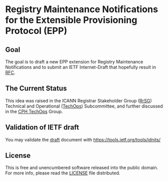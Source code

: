 Registry Maintenance Notifications for the Extensible Provisioning Protocol (EPP)
=================

## Goal
The goal is to draft a new EPP extension for Registry Maintenance Notifications and to submit an IETF Internet-Draft that hopefully result in [RFC].

## The Current Status
This idea was raised in the ICANN Registrar Stakeholder Group ([RrSG]) Technical and Operational ([TechOps]) Subcommittee, and further discussed in the [CPH TechOps] Group.

## Validation of IETF draft
You may validate the [draft] document with https://tools.ietf.org/tools/idnits/

## License
This is free and unencumbered software released into the public domain. For more info, please read the [LICENSE] file distributed.

[RFC]: https://en.wikipedia.org/wiki/Request_for_Comments
[RrSG]: http://icannregistrars.org
[TechOps]: http://icannregistrars.org/techops-sub-committee/
[CPH TechOps]: https://bestpractice.domains
[LICENSE]: /LICENSE
[draft]: /draft-sattler-epp-registry-maintenance.txt
